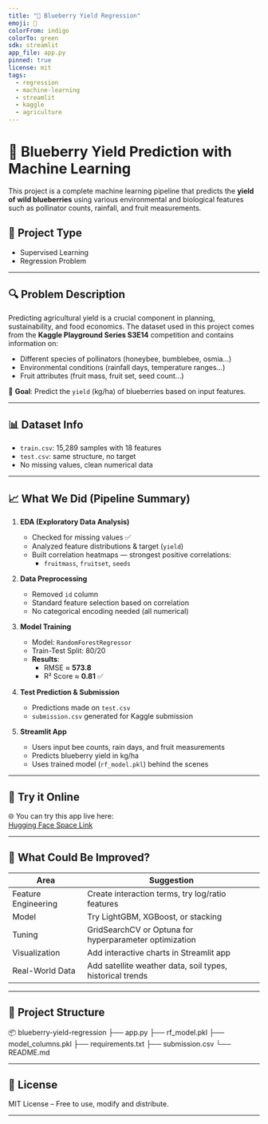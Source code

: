 ```yaml
---
title: "🍇 Blueberry Yield Regression"
emoji: 🌾
colorFrom: indigo
colorTo: green
sdk: streamlit
app_file: app.py
pinned: true
license: mit
tags:
  - regression
  - machine-learning
  - streamlit
  - kaggle
  - agriculture
---
```


# 🍇 Blueberry Yield Prediction with Machine Learning

This project is a complete machine learning pipeline that predicts the **yield of wild blueberries** using various environmental and biological features such as pollinator counts, rainfall, and fruit measurements.

## 📌 Project Type

- Supervised Learning
- Regression Problem

---

## 🔍 Problem Description

Predicting agricultural yield is a crucial component in planning, sustainability, and food economics. The dataset used in this project comes from the **Kaggle Playground Series S3E14** competition and contains information on:

- Different species of pollinators (honeybee, bumblebee, osmia...)
- Environmental conditions (rainfall days, temperature ranges...)
- Fruit attributes (fruit mass, fruit set, seed count...)

🎯 **Goal**: Predict the `yield` (kg/ha) of blueberries based on input features.

---

## 📊 Dataset Info

- `train.csv`: 15,289 samples with 18 features
- `test.csv`: same structure, no target
- No missing values, clean numerical data

---

## 📈 What We Did (Pipeline Summary)

1. **EDA (Exploratory Data Analysis)**  
   - Checked for missing values ✅  
   - Analyzed feature distributions & target (`yield`)  
   - Built correlation heatmaps — strongest positive correlations:  
     - `fruitmass`, `fruitset`, `seeds`

2. **Data Preprocessing**  
   - Removed `id` column  
   - Standard feature selection based on correlation  
   - No categorical encoding needed (all numerical)

3. **Model Training**  
   - Model: `RandomForestRegressor`  
   - Train-Test Split: 80/20  
   - **Results**:  
     - RMSE ≈ **573.8**  
     - R² Score ≈ **0.81** ✅

4. **Test Prediction & Submission**  
   - Predictions made on `test.csv`  
   - `submission.csv` generated for Kaggle submission

5. **Streamlit App**  
   - Users input bee counts, rain days, and fruit measurements  
   - Predicts blueberry yield in kg/ha  
   - Uses trained model (`rf_model.pkl`) behind the scenes

---

## 🚀 Try it Online

🌐 You can try this app live here:  
[Hugging Face Space Link](https://huggingface.co/spaces/yazodi/blueberry-yield-regression-app)

---

## 🔮 What Could Be Improved?

| Area | Suggestion |
|------|------------|
| Feature Engineering | Create interaction terms, try log/ratio features |
| Model | Try LightGBM, XGBoost, or stacking |
| Tuning | GridSearchCV or Optuna for hyperparameter optimization |
| Visualization | Add interactive charts in Streamlit app |
| Real-World Data | Add satellite weather data, soil types, historical trends |

---

## 📁 Project Structure

📦 blueberry-yield-regression
├── app.py
├── rf_model.pkl
├── model_columns.pkl
├── requirements.txt
├── submission.csv
└── README.md


---

## 📜 License

MIT License – Free to use, modify and distribute.

---